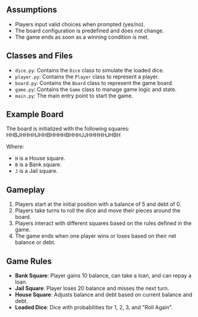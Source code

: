 ## Assumptions

- Players input valid choices when prompted (yes/no).
- The board configuration is predefined and does not change.
- The game ends as soon as a winning condition is met.

## Classes and Files

- `dice.py`: Contains the `Dice` class to simulate the loaded dice.
- `player.py`: Contains the `Player` class to represent a player.
- `board.py`: Contains the `Board` class to represent the game board.
- `game.py`: Contains the `Game` class to manage game logic and state.
- `main.py`: The main entry point to start the game.

## Example Board

The board is initialized with the following squares:
HHBJHHHHJHHBHHHHBHHHJJHHHHHJHBH

Where:
- `H` is a House square.
- `B` is a Bank square.
- `J` is a Jail square.


## Gameplay

1. Players start at the initial position with a balance of 5 and debt of 0.
2. Players take turns to roll the dice and move their pieces around the board.
3. Players interact with different squares based on the rules defined in the game.
4. The game ends when one player wins or loses based on their net balance or debt.

## Game Rules

- **Bank Square**: Player gains 10 balance, can take a loan, and can repay a loan.
- **Jail Square**: Player loses 20 balance and misses the next turn.
- **House Square**: Adjusts balance and debt based on current balance and debt.
- **Loaded Dice**: Dice with probabilities for 1, 2, 3, and "Roll Again".
